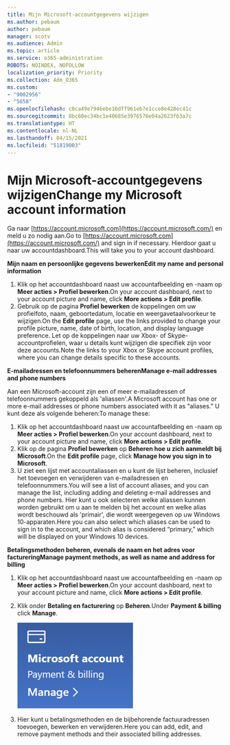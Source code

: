 ```yaml
---
title: Mijn Microsoft-accountgegevens wijzigen
ms.author: pebaum
author: pebaum
manager: scotv
ms.audience: Admin
ms.topic: article
ms.service: o365-administration
ROBOTS: NOINDEX, NOFOLLOW
localization_priority: Priority
ms.collection: Adm_O365
ms.custom:
- "9002956"
- "5658"
ms.openlocfilehash: c0ca49e7946ebe16dff961eb7e1cce8e428ec41c
ms.sourcegitcommit: 8bc60ec34bc1e40685e3976576e04a2623f63a7c
ms.translationtype: HT
ms.contentlocale: nl-NL
ms.lasthandoff: 04/15/2021
ms.locfileid: "51819003"
---
```

# <a name="change-my-microsoft-account-information"></a><span data-ttu-id="d4b6b-102">Mijn Microsoft-accountgegevens wijzigen</span><span class="sxs-lookup"><span data-stu-id="d4b6b-102">Change my Microsoft account information</span></span>

<span data-ttu-id="d4b6b-103">Ga naar [https://account.microsoft.com](https://account.microsoft.com/) en meld u zo nodig aan.</span><span class="sxs-lookup"><span data-stu-id="d4b6b-103">Go to [https://account.microsoft.com](https://account.microsoft.com/) and sign in if necessary.</span></span> <span data-ttu-id="d4b6b-104">Hierdoor gaat u naar uw accountdashboard.</span><span class="sxs-lookup"><span data-stu-id="d4b6b-104">This will take you to your account dashboard.</span></span>  

<span data-ttu-id="d4b6b-105">**Mijn naam en persoonlijke gegevens bewerken**</span><span class="sxs-lookup"><span data-stu-id="d4b6b-105">**Edit my name and personal information**</span></span>

1. <span data-ttu-id="d4b6b-106">Klik op het accountdashboard naast uw accountafbeelding en -naam op **Meer acties > Profiel bewerken**.</span><span class="sxs-lookup"><span data-stu-id="d4b6b-106">On your account dashboard, next to your account picture and name, click **More actions > Edit profile**.</span></span>
2. <span data-ttu-id="d4b6b-107">Gebruik op de pagina **Profiel bewerken** de koppelingen om uw profielfoto, naam, geboortedatum, locatie en weergavetaalvoorkeur te wijzigen.</span><span class="sxs-lookup"><span data-stu-id="d4b6b-107">On the **Edit profile** page, use the links provided to change your profile picture, name, date of birth, location, and display language preference.</span></span> <span data-ttu-id="d4b6b-108">Let op de koppelingen naar uw Xbox- of Skype-accountprofielen, waar u details kunt wijzigen die specifiek zijn voor deze accounts.</span><span class="sxs-lookup"><span data-stu-id="d4b6b-108">Note the links to your Xbox or Skype account profiles, where you can change details specific to these accounts.</span></span>

<span data-ttu-id="d4b6b-109">**E-mailadressen en telefoonnummers beheren**</span><span class="sxs-lookup"><span data-stu-id="d4b6b-109">**Manage e-mail addresses and phone numbers**</span></span>

<span data-ttu-id="d4b6b-110">Aan een Microsoft-account zijn een of meer e-mailadressen of telefoonnummers gekoppeld als 'aliassen'.</span><span class="sxs-lookup"><span data-stu-id="d4b6b-110">A Microsoft account has one or more e-mail addresses or phone numbers associated with it as “aliases.”</span></span> <span data-ttu-id="d4b6b-111">U kunt deze als volgende beheren:</span><span class="sxs-lookup"><span data-stu-id="d4b6b-111">To manage these:</span></span>

1. <span data-ttu-id="d4b6b-112">Klik op het accountdashboard naast uw accountafbeelding en -naam op **Meer acties > Profiel bewerken**.</span><span class="sxs-lookup"><span data-stu-id="d4b6b-112">On your account dashboard, next to your account picture and name, click **More actions > Edit profile**.</span></span>
2. <span data-ttu-id="d4b6b-113">Klik op de pagina **Profiel bewerken** op **Beheren hoe u zich aanmeldt bij Microsoft**.</span><span class="sxs-lookup"><span data-stu-id="d4b6b-113">On the **Edit profile** page, click **Manage how you sign in to Microsoft**.</span></span> 
3. <span data-ttu-id="d4b6b-114">U ziet een lijst met accountaliassen en u kunt de lijst beheren, inclusief het toevoegen en verwijderen van e-mailadressen en telefoonnummers.</span><span class="sxs-lookup"><span data-stu-id="d4b6b-114">You will see a list of account aliases, and you can manage the list, including adding and deleting e-mail addresses and phone numbers.</span></span> <span data-ttu-id="d4b6b-115">Hier kunt u ook selecteren welke aliassen kunnen worden gebruikt om u aan te melden bij het account en welke alias wordt beschouwd als 'primair', die wordt weergegeven op uw Windows 10-apparaten.</span><span class="sxs-lookup"><span data-stu-id="d4b6b-115">Here you can also select which aliases can be used to sign in to the account, and which alias is considered “primary,” which will be displayed on your Windows 10 devices.</span></span>

<span data-ttu-id="d4b6b-116">**Betalingsmethoden beheren, evenals de naam en het adres voor facturering**</span><span class="sxs-lookup"><span data-stu-id="d4b6b-116">**Manage payment methods, as well as name and address for billing**</span></span> 

1. <span data-ttu-id="d4b6b-117">Klik op het accountdashboard naast uw accountafbeelding en -naam op **Meer acties > Profiel bewerken**.</span><span class="sxs-lookup"><span data-stu-id="d4b6b-117">On your account dashboard, next to your account picture and name, click **More actions > Edit profile**.</span></span>
2. <span data-ttu-id="d4b6b-118">Klik onder **Betaling en facturering** op **Beheren**.</span><span class="sxs-lookup"><span data-stu-id="d4b6b-118">Under **Payment & billing** click **Manage**.</span></span>

    ![Betaling en facturering beheren](media/manage-account.png)

3. <span data-ttu-id="d4b6b-120">Hier kunt u betalingsmethoden en de bijbehorende factuuradressen toevoegen, bewerken en verwijderen.</span><span class="sxs-lookup"><span data-stu-id="d4b6b-120">Here you can add, edit, and remove payment methods and their associated billing addresses.</span></span> 

